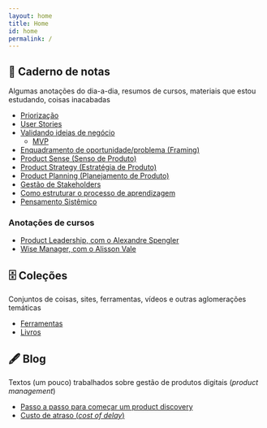 ```yaml
---
layout: home
title: Home
id: home
permalink: /
---
```


## 📒 Caderno de notas

Algumas anotações do dia-a-dia, resumos de cursos, materiais que estou estudando, coisas inacabadas

- [Priorização](priorizacao)
- [User Stories](user-stories)
- [Validando ideias de negócio](validando-ideias-de-negocio)
  - [MVP](mvp)
- [Enquadramento de oportunidade/problema (Framing)](framing)
- [Product Sense (Senso de Produto)](product-sense)
- [Product Strategy (Estratégia de Produto)](product-strategy)
- [Product Planning (Planejamento de Produto)](product-planning)
- [Gestão de Stakeholders](gestao-de-stakeholders)
- [Como estruturar o processo de aprendizagem](aprendizagem)
- [Pensamento Sistêmico](sistemico)

### Anotações de cursos

- [Product Leadership, com o Alexandre Spengler](product-leadership)
- [Wise Manager, com o Alisson Vale](the-wise-manager)

## 🗄 Coleções

Conjuntos de coisas, sites, ferramentas, vídeos e outras aglomerações temáticas

- [Ferramentas](ferramentas)
- [Livros](livros)

## 🖋 Blog

Textos (um pouco) trabalhados sobre gestão de produtos digitais (_product management_)

- [Passo a passo para começar um product discovery](2020-01-12-passo-a-passo-para-comecar-um-product-discovery)
- [Custo de atraso (_cost of delay_)](2021-02-28-custo-de-atraso)
